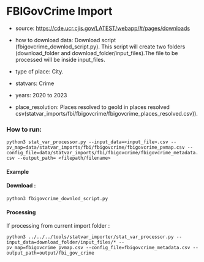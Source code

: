 # FBIGovCrime Import

- source: https://cde.ucr.cjis.gov/LATEST/webapp/#/pages/downloads 

- how to download data: Download script (fbigovcrime_downlod_script.py).
    This script will create two folders (download_folder and download_folder/input_files).The file to be processed will be inside input_files.

- type of place: City.

- statvars: Crime

- years: 2020 to 2023

- place_resolution: Places resolved to geoId in places resolved csv(statvar_imports/fbi/fbigovcrime/fbigovcrime_places_resolved.csv)).

### How to run:

`python3 stat_var_processor.py --input_data=<input_file>.csv --pv_map=data/statvar_imports/fbi/fbigovcrime/fbigovcrime_pvmap.csv --config_file=data/statvar_imports/fbi/fbigovcrime/fbigovcrime_metadata.csv --output_path= <filepath/filename>`

#### Example
#### Download : 
`python3 fbigovcrime_downlod_script.py`

#### Processing
If processing from current import folder :

`python3 ../../../tools/statvar_importer/stat_var_processor.py --input_data=download_folder/input_files/* --pv_map=fbigovcrime_pvmap.csv --config_file=fbigovcrime_metadata.csv --output_path=output/fbi_gov_crime`

